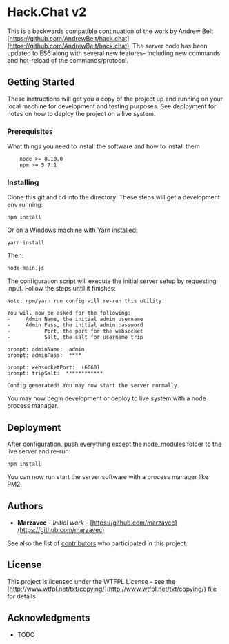 # Hack.Chat v2

This is a backwards compatible continuation of the work by Andrew Belt [https://github.com/AndrewBelt/hack.chat](https://github.com/AndrewBelt/hack.chat). The server code has been updated to ES6 along with several new features- including new commands and hot-reload of the commands/protocol.

## Getting Started

These instructions will get you a copy of the project up and running on your local machine for development and testing purposes. See deployment for notes on how to deploy the project on a live system.

### Prerequisites

What things you need to install the software and how to install them

```
    node >= 8.10.0
    npm >= 5.7.1
```

### Installing

Clone this git and cd into the directory. These steps will get a development env running:

```
npm install
```

Or on a Windows machine with Yarn installed:

```
yarn install
```

Then:

```
node main.js
```

The configuration script will execute the initial server setup by requesting input. Follow the steps until it finishes:

```
Note: npm/yarn run config will re-run this utility.

You will now be asked for the following:
-     Admin Name, the initial admin username
-     Admin Pass, the initial admin password
-           Port, the port for the websocket
-           Salt, the salt for username trip
​
prompt: adminName:  admin
prompt: adminPass:  ****

prompt: websocketPort:  (6060)
prompt: tripSalt:  ************

Config generated! You may now start the server normally.
```

You may now begin development or deploy to live system with a node process manager.

## Deployment

After configuration, push everything except the node_modules folder to the live server and re-run:

```
npm install
```

You can now run start the server software with a process manager like PM2.

## Authors

* **Marzavec** - *Initial work* - [https://github.com/marzavec](https://github.com/marzavec)

See also the list of [contributors](https://github.com/hack-chat/main.git/contributors) who participated in this project.

## License

This project is licensed under the WTFPL License - see the [http://www.wtfpl.net/txt/copying/](http://www.wtfpl.net/txt/copying/) file for details

## Acknowledgments

* TODO
